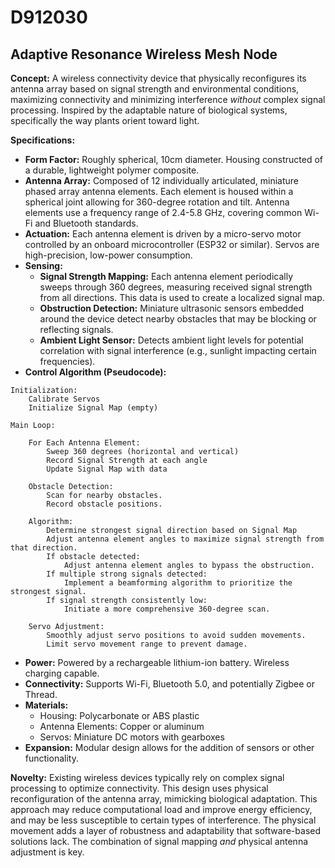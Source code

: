 # D912030

## Adaptive Resonance Wireless Mesh Node

**Concept:** A wireless connectivity device that physically reconfigures its antenna array based on signal strength and environmental conditions, maximizing connectivity and minimizing interference *without* complex signal processing. Inspired by the adaptable nature of biological systems, specifically the way plants orient toward light.

**Specifications:**

*   **Form Factor:** Roughly spherical, 10cm diameter.  Housing constructed of a durable, lightweight polymer composite.
*   **Antenna Array:**  Composed of 12 individually articulated, miniature phased array antenna elements. Each element is housed within a spherical joint allowing for 360-degree rotation and tilt.  Antenna elements use a frequency range of 2.4-5.8 GHz, covering common Wi-Fi and Bluetooth standards.
*   **Actuation:** Each antenna element is driven by a micro-servo motor controlled by an onboard microcontroller (ESP32 or similar). Servos are high-precision, low-power consumption.
*   **Sensing:**
    *   **Signal Strength Mapping:**  Each antenna element periodically sweeps through 360 degrees, measuring received signal strength from all directions. This data is used to create a localized signal map.
    *   **Obstruction Detection:**  Miniature ultrasonic sensors embedded around the device detect nearby obstacles that may be blocking or reflecting signals.
    *   **Ambient Light Sensor:** Detects ambient light levels for potential correlation with signal interference (e.g., sunlight impacting certain frequencies).
*   **Control Algorithm (Pseudocode):**

```
Initialization:
    Calibrate Servos
    Initialize Signal Map (empty)

Main Loop:

    For Each Antenna Element:
        Sweep 360 degrees (horizontal and vertical)
        Record Signal Strength at each angle
        Update Signal Map with data
    
    Obstacle Detection:
        Scan for nearby obstacles.
        Record obstacle positions.

    Algorithm:
        Determine strongest signal direction based on Signal Map
        Adjust antenna element angles to maximize signal strength from that direction.
        If obstacle detected:
            Adjust antenna element angles to bypass the obstruction.
        If multiple strong signals detected:
            Implement a beamforming algorithm to prioritize the strongest signal.
        If signal strength consistently low:
            Initiate a more comprehensive 360-degree scan.

    Servo Adjustment:
        Smoothly adjust servo positions to avoid sudden movements.
        Limit servo movement range to prevent damage.
```

*   **Power:**  Powered by a rechargeable lithium-ion battery.  Wireless charging capable.
*   **Connectivity:** Supports Wi-Fi, Bluetooth 5.0, and potentially Zigbee or Thread.
*   **Materials:**
    *   Housing:  Polycarbonate or ABS plastic
    *   Antenna Elements: Copper or aluminum
    *   Servos: Miniature DC motors with gearboxes
*   **Expansion:** Modular design allows for the addition of sensors or other functionality.

**Novelty:**  Existing wireless devices typically rely on complex signal processing to optimize connectivity. This design uses physical reconfiguration of the antenna array, mimicking biological adaptation. This approach may reduce computational load and improve energy efficiency, and may be less susceptible to certain types of interference. The physical movement adds a layer of robustness and adaptability that software-based solutions lack. The combination of signal mapping *and* physical antenna adjustment is key.